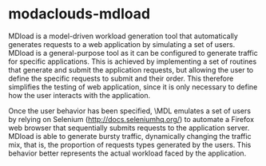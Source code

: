 modaclouds-mdload
=================
MDload is a model-driven workload generation tool that automatically generates requests to a web application by simulating a set of users. 
MDload is a general-purpose tool as it can be configured to generate traffic for specific applications. 
This is achieved by implementing a set of routines that generate and submit the application requests, 
but allowing the user to define the specific requests to submit and their order. 
This therefore simplifies the testing of web application, since it is only necessary to define how the user interacts with the application. 

Once the user behavior has been specified, \MDL emulates a set of users by relying 
on Selenium (http://docs.seleniumhq.org/) to automate a Firefox web browser that sequentially submits requests to the application server. 
MDload is able to generate bursty traffic, dynamically changing the traffic mix, that is, the proportion of requests types generated by the users. 
This behavior better represents the actual workload faced by the application. 
